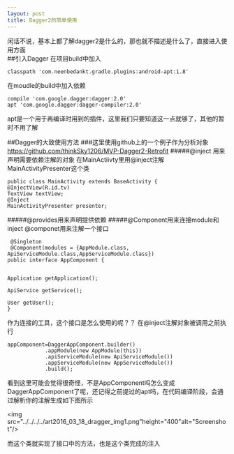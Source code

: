 ```yaml
---
layout: post
title: Dagger2的简单使用
---
```


闲话不说，基本上都了解dagger2是什么的，那也就不描述是什么了，直接进入使用方面  
##引入Dagger
在项目build中加入

	classpath 'com.neenbedankt.gradle.plugins:android-apt:1.8'


在moudle的build中加入依赖

	compile 'com.google.dagger:dagger:2.0'
	apt 'com.google.dagger:dagger-compiler:2.0'

apt是一个用于再编译时用到的插件，这里我们只要知道这一点就够了，其他的暂时不用了解

##Dagger的大致使用方法
###这里使用github上的一个例子作为分析对象
https://github.com/thinkSky1206/MVP-Dagger2-Retrofit
#####@inject 用来声明需要依赖注解的对象
在MainActiivty里用@inject注解MainActivityPresenter这个类


    public class MainActivity extends BaseActivity {
    @InjectView(R.id.tv)
    TextView textView;
    @Inject
    MainActivityPresenter presenter;

#####@provides用来声明提供依赖
#####@Component用来连接module和inject
@componet用来注解一个接口

     @Singleton
     @Component(modules = {AppModule.class, ApiServiceModule.class,AppServiceModule.class})
    public interface AppComponent {


    Application getApplication();

    ApiService getService();

    User getUser();
    }

作为连接的工具，这个接口是怎么使用的呢？？
在@inject注解对象被调用之前执行

    appComponent=DaggerAppComponent.builder()
                .appModule(new AppModule(this))
                .apiServiceModule(new ApiServiceModule())
                .appServiceModule(new AppServiceModule())
                .build();


看到这里可能会觉得很奇怪，不是AppComponent吗怎么变成DaggerAppComponent了呢，还记得之前提过的apt吗，在代码编译阶段，会通过解析你的注解生成如下图所示

<img src="../../../../art2016_03_18_dragger_img1.png"height="400"alt="Screenshot"/>

而这个类就实现了接口中的方法，也是这个类完成的注入




